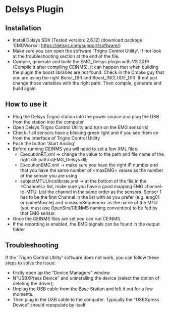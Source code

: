 # Delsys Plugin

## Installation
* Install Delsys SDK (Tested version: 2.6.12) (download package 'EMGWorks': https://delsys.com/support/software/)
* Make sure you can open the software 'Trigno Control Utility'. If not look at the troubleshooting section at the end of the file. 
* Compile, generate and build the EMG_Delsys plugin with VS 2019 (Compile it after compiling CEINMS). It can happen that when building the plugin the boost libraries are not found. Check in the Cmake guy that you are using the right Boost_DIR and Boost_INCLUDE_DIR. If not just change those variables with the right path. Then compile, generate and build again. 
 
## How to use it
* Plug the Delsys Trigno station into the power source and plug the USB from the station into the computer
* Open Delsys Trigno Control Utility and turn on the EMG sensor(s)
* Check if all sensors have a blinking green light and if you see them on from the interface of Trigno Control Utility
* Push the button 'Start Analog'
* Before running CEINMS you will need to set a few XML files:
    * ExecutionRT.xml → change the <EMGDevice> value to the path and file name of the right dll: pathTo\EMG_Delsys.dll;
    * ExecutionEMG.xml → make sure you have the right IP number and that you have the same number of <maxEMG\> values as the number of the sensor you are using
    * subjectMTUUncalibrate.xml → at the bottom of the file in the <Channels\> list, make sure you have a good mapping EMG channel-to-MTU. List the channel in the same order as the sensors. Sensor 1 has to be the first Channel in the list with <name> as you prefer (e.g. emg01 or nameMuscle) and <muscleSequence\> as the name of the MTU (you must use OpenSim/CEINMS naming convention) to be fed by that EMG sensor. 
* Once the CEINMS files are set you can run CEINMS
* If the recording is enabled, the EMG signals can be found in the output folder

## Troubleshooting

If the 'Trigno Control Utility' software does not work, you can follow these steps to solve the issue:
* firstly open up the "Device Managers" window 
* N"USBXPress Device" and uninstalling the device (select the option of deleting the driver);
* Unplug the USB cable from the Base Station and left it out for a few moments. 
* Then plug in the USB cable to the computer. Typically the "USBXpress Device" should repopulate by itself.
